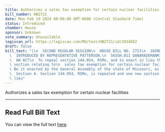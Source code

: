 ```yaml
---
title: Authorizes a sales tax exemption for certain nuclear facilities
bill_number: HB2721
date: Mon Feb 19 2024 00:00:00 GMT-0600 (Central Standard Time)
status: Introduced
chamber: House
sponsor: Unknown
vote_summary: Unavailable
legiscan_url: https://legiscan.com/MO/text/HB2721/id/2934562
draft: false
bill_text: "|\n  SECOND REGULAR SESSION\n  HOUSE BILL NO. 2721\n  102ND GENERAL ASSEMBLY\n\
  \  INTRODUCED BY REPRESENTATIVE PATTERSON.\n  5655H.01I DANARADEMANMILLER,ChiefClerk\n\
  \  AN ACT\n  To repeal section 144.054, RSMo, and to enact in lieu thereof one new\
  \ section relating to\n  sales tax exemption for certain nuclear facilities.\n \
  \ Be it enacted by the General Assembly of the state of Missouri, as follows:\n\
  \  Section A. Section 144.054, RSMo, is repealed and one new section enacted in\
  \ lieu"
---
```

Authorizes a sales tax exemption for certain nuclear facilities

---

## Read Full Bill Text

You can view the full text [here](https://legiscan.com/MO/text/HB2721/id/2934562).
